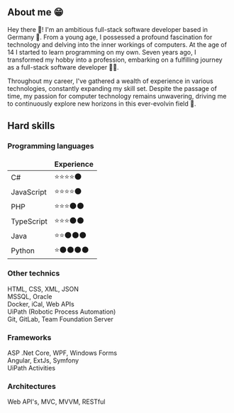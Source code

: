 <style>
td, th {
   border: none!important;
}
</style>

## About me 😁
Hey there 🙌! I'm an ambitious full-stack software developer based in Germany 🍺.
From a young age, I possessed a profound fascination for technology and delving into the inner workings of computers.
At the age of 14 I started to learn programming on my own. 
Seven years ago, I transformed my hobby into a profession, embarking on a fulfilling journey as a full-stack software developer 🧑‍💻.

Throughout my career, I've gathered a wealth of experience in various technologies, constantly expanding my skill set.
Despite the passage of time, my passion for computer technology remains unwavering, driving me to continuously explore new horizons in this ever-evolvin field 💪.

## Hard skills

### Programming languages
|                |Experience                      |
|----------------|--------------------------------|
|C#              |⭐⭐⭐⭐🌑                   |
|JavaScript      |⭐⭐⭐⭐🌑                   |
|PHP             |⭐⭐⭐🌑🌑                   |
|TypeScript      |⭐⭐⭐🌑🌑                   |
|Java            |⭐⭐🌑🌑🌑                   |
|Python          |⭐🌑🌑🌑🌑                   |

### Other technics
HTML, CSS, XML, JSON<br />
MSSQL, Oracle<br />
Docker, iCal, Web APIs<br />
UiPath (Robotic Process Automation)<br />
Git, GitLab, Team Foundation Server<br />

### Frameworks
ASP .Net Core, WPF, Windows Forms<br />
Angular, ExtJs, Symfony<br />
UiPath Activities<br />

### Architectures
Web API's, MVC, MVVM, RESTful
